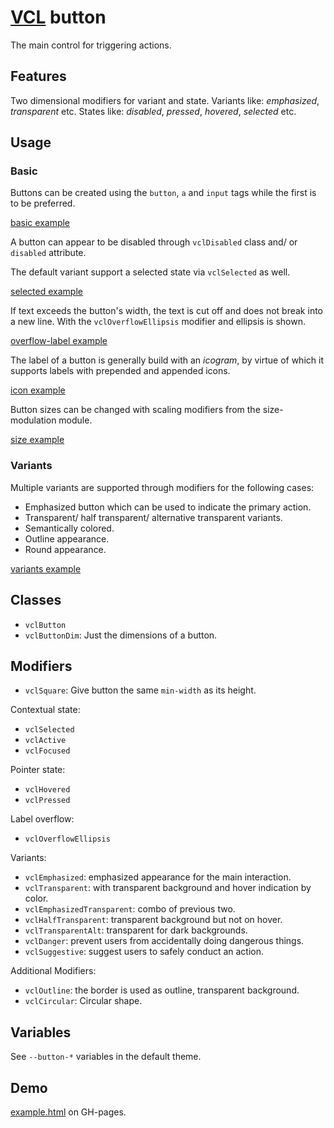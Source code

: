 # [VCL](https://github.com/vcl/vcl/doc) button

The main control for triggering actions.

## Features

Two dimensional modifiers for variant and state.
Variants like: _emphasized_, _transparent_ etc.
States like: _disabled_, _pressed_, _hovered_, _selected_ etc.

## Usage

### Basic

Buttons can be created using the `button`, `a` and
`input` tags while the first is to be preferred.

[basic example](/demo/example-basic.html)

A button can appear to be disabled through `vclDisabled` class and/ or
`disabled` attribute.

The default variant support a selected state via `vclSelected` as well.

[selected example](/demo/example-selected.html)

If text exceeds the button's width, the text is cut off and does not break
into a new line. With the `vclOverflowEllipsis` modifier and
ellipsis is shown.

[overflow-label example](/demo/example-overflow-label.html)

The label of a button is generally build with an _icogram_,
by virtue of which it supports labels with prepended and appended icons.

[icon example](/demo/example-icon.html)

Button sizes can be changed with scaling modifiers from the
size-modulation module.

[size example](/demo/example-size.html)

### Variants

Multiple variants are supported through modifiers for the following cases:

- Emphasized button which can be used to indicate the primary action.
- Transparent/ half transparent/ alternative transparent variants.
- Semantically colored.
- Outline appearance.
- Round appearance.

[variants example](/demo/example-variants.html)

## Classes

- `vclButton`
- `vclButtonDim`: Just the dimensions of a button.

## Modifiers

- `vclSquare`: Give button the same `min-width` as its height.

Contextual state:

- `vclSelected`
- `vclActive`
- `vclFocused`

Pointer state:

- `vclHovered`
- `vclPressed`

Label overflow:

- `vclOverflowEllipsis`

Variants:

- `vclEmphasized`: emphasized appearance for the main interaction.
- `vclTransparent`: with transparent background and hover indication by color.
- `vclEmphasizedTransparent`: combo of previous two.
- `vclHalfTransparent`: transparent background but not on hover.
- `vclTransparentAlt`: transparent for dark backgrounds.
- `vclDanger`: prevent users from accidentally doing dangerous things.
- `vclSuggestive`: suggest users to safely conduct an action.

Additional Modifiers:

- `vclOutline`: the border is used as outline, transparent background.
- `vclCircular`: Circular shape.

## Variables

See `--button-*` variables in the default theme.

## Demo

[example.html](/demo/example.html) on GH-pages.
